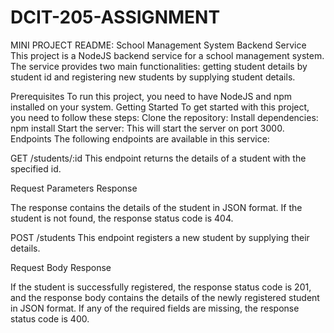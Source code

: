 # DCIT-205-ASSIGNMENT
MINI PROJECT
README: School Management System Backend Service
This project is a NodeJS backend service for a school management system. The service provides two main functionalities: getting student details by student id and registering new students by supplying student details.

Prerequisites
To run this project, you need to have NodeJS and npm installed on your system.
Getting Started
To get started with this project, you need to follow these steps:
Clone the repository:
Install dependencies:
npm install
Start the server:
This will start the server on port 3000.
Endpoints
The following endpoints are available in this service:

GET /students/:id
This endpoint returns the details of a student with the specified id.

Request Parameters
Response

The response contains the details of the student in JSON format. If the student is not found, the response status code is 404.

POST /students
This endpoint registers a new student by supplying their details.

Request Body
Response

If the student is successfully registered, the response status code is 201, and the response body contains the details of the newly registered student in JSON format. If any of the required fields are missing, the response status code is 400.
